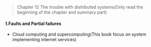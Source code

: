 > Chapter 12 The trouble with distributed systems(Only read the beginning of the chapter and summary part)

#### 1.Faults and Partial failures
* Cloud computing and supercomputing(This book focus on system implementing internet services)
